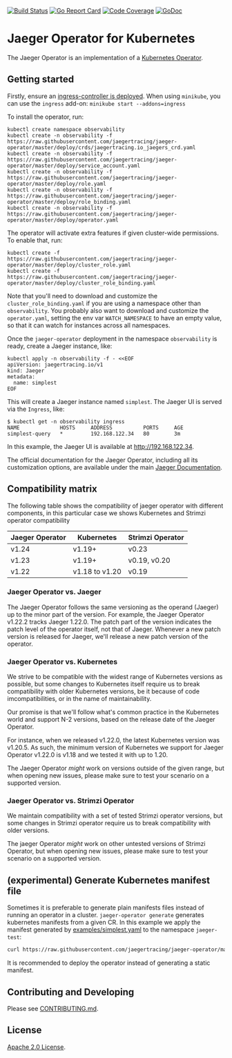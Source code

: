 
[![Build Status][ci-img]][ci] [![Go Report Card][goreport-img]][goreport] [![Code Coverage][cov-img]][cov] [![GoDoc][godoc-img]][godoc]

# Jaeger Operator for Kubernetes

The Jaeger Operator is an implementation of a [Kubernetes Operator](https://kubernetes.io/docs/concepts/extend-kubernetes/operator/).

## Getting started

Firstly, ensure an [ingress-controller is deployed](https://kubernetes.github.io/ingress-nginx/deploy/). When using `minikube`, you can use the `ingress` add-on: `minikube start --addons=ingress`

To install the operator, run:
```
kubectl create namespace observability
kubectl create -n observability -f https://raw.githubusercontent.com/jaegertracing/jaeger-operator/master/deploy/crds/jaegertracing.io_jaegers_crd.yaml
kubectl create -n observability -f https://raw.githubusercontent.com/jaegertracing/jaeger-operator/master/deploy/service_account.yaml
kubectl create -n observability -f https://raw.githubusercontent.com/jaegertracing/jaeger-operator/master/deploy/role.yaml
kubectl create -n observability -f https://raw.githubusercontent.com/jaegertracing/jaeger-operator/master/deploy/role_binding.yaml
kubectl create -n observability -f https://raw.githubusercontent.com/jaegertracing/jaeger-operator/master/deploy/operator.yaml
```

The operator will activate extra features if given cluster-wide permissions. To enable that, run:
```
kubectl create -f https://raw.githubusercontent.com/jaegertracing/jaeger-operator/master/deploy/cluster_role.yaml
kubectl create -f https://raw.githubusercontent.com/jaegertracing/jaeger-operator/master/deploy/cluster_role_binding.yaml
```

Note that you'll need to download and customize the `cluster_role_binding.yaml` if you are using a namespace other than `observability`. You probably also want to download and customize the `operator.yaml`, setting the env var `WATCH_NAMESPACE` to have an empty value, so that it can watch for instances across all namespaces.

Once the `jaeger-operator` deployment in the namespace `observability` is ready, create a Jaeger instance, like:

```
kubectl apply -n observability -f - <<EOF
apiVersion: jaegertracing.io/v1
kind: Jaeger
metadata:
  name: simplest
EOF
```

This will create a Jaeger instance named `simplest`. The Jaeger UI is served via the `Ingress`, like:

```console
$ kubectl get -n observability ingress
NAME             HOSTS     ADDRESS          PORTS     AGE
simplest-query   *         192.168.122.34   80        3m
```

In this example, the Jaeger UI is available at http://192.168.122.34.

The official documentation for the Jaeger Operator, including all its customization options, are available under the main [Jaeger Documentation](https://www.jaegertracing.io/docs/latest/operator/).

## Compatibility matrix

The following table shows the compatibility of jaeger operator with different components, in this particular case we shows Kubernetes and Strimzi operator compatibility


| Jaeger Operator | Kubernetes           | Strimzi Operator   |
|-----------------|----------------------|---------------------
| v1.24           | v1.19+               | v0.23              |
| v1.23           | v1.19+               | v0.19, v0.20       |
| v1.22           | v1.18 to v1.20       | v0.19              |


### Jaeger Operator vs. Jaeger

The Jaeger Operator follows the same versioning as the operand (Jaeger) up to the minor part of the version. For example, the Jaeger Operator v1.22.2 tracks Jaeger 1.22.0. The patch part of the version indicates the patch level of the operator itself, not that of Jaeger. Whenever a new patch version is released for Jaeger, we'll release a new patch version of the operator.

### Jaeger Operator vs. Kubernetes

We strive to be compatible with the widest range of Kubernetes versions as possible, but some changes to Kubernetes itself require us to break compatibility with older Kubernetes versions, be it because of code imcompatibilities, or in the name of maintainability.

Our promise is that we'll follow what's common practice in the Kubernetes world and support N-2 versions, based on the release date of the Jaeger Operator.

For instance, when we released v1.22.0, the latest Kubernetes version was v1.20.5. As such, the minimum version of Kubernetes we support for Jaeger Operator v1.22.0 is v1.18 and we tested it with up to 1.20.

The Jaeger Operator *might* work on versions outside of the given range, but when opening new issues, please make sure to test your scenario on a supported version.


### Jaeger Operator vs. Strimzi Operator

We maintain compatibility with a set of tested Strimzi operator versions, but some changes in Strimzi operator require us to break compatibility with older versions.

The jaeger Operator *might* work on other untested versions of Strimzi Operator, but when opening new issues, please make sure to test your scenario on a supported version.


## (experimental) Generate Kubernetes manifest file

Sometimes it is preferable to generate plain manifests files instead of running an operator in a cluster. `jaeger-operator generate` generates kubernetes manifests from a given CR. In this example we apply the manifest generated by [examples/simplest.yaml](https://raw.githubusercontent.com/jaegertracing/jaeger-operator/master/deploy/examples/simplest.yaml) to the namespace `jaeger-test`:

```bash
curl https://raw.githubusercontent.com/jaegertracing/jaeger-operator/master/deploy/examples/simplest.yaml | docker run -i --rm jaegertracing/jaeger-operator:master generate | kubectl apply -n jaeger-test -f -
```

It is recommended to deploy the operator instead of generating a static manifest.

## Contributing and Developing

Please see [CONTRIBUTING.md](CONTRIBUTING.md).

## License
  
[Apache 2.0 License](./LICENSE).

[ci-img]: https://github.com/jaegertracing/jaeger-operator/workflows/CI%20Workflow/badge.svg
[ci]: https://github.com/jaegertracing/jaeger-operator/actions
[cov-img]: https://codecov.io/gh/jaegertracing/jaeger-operator/branch/master/graph/badge.svg
[cov]: https://codecov.io/github/jaegertracing/jaeger-operator/
[goreport-img]: https://goreportcard.com/badge/github.com/jaegertracing/jaeger-operator
[goreport]: https://goreportcard.com/report/github.com/jaegertracing/jaeger-operator
[godoc-img]: https://godoc.org/github.com/jaegertracing/jaeger-operator?status.svg
[godoc]: https://godoc.org/github.com/jaegertracing/jaeger-operator/pkg/apis/jaegertracing/v1#JaegerSpec
